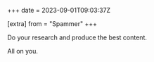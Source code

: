 +++
date = 2023-09-01T09:03:37Z

[extra]
from = "Spammer"
+++

Do your research and produce the best content.

All on you.
